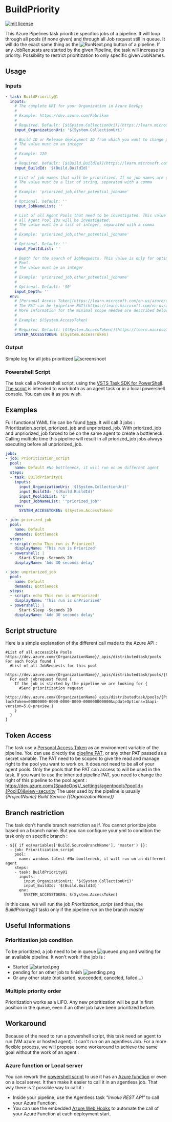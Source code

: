 # BuildPriority
[![mit license](https://img.shields.io/badge/license-MIT-green)](https://github.com/SpadeOps/buildpriority-task/blob/main/LICENSE)

This Azure Pipelines task prioritize specifics jobs of a pipeline. It will loop through all pools (if none given) and through all Job request still in queue.
It will do the exact same thing as the ![RunNext.png](https://github.com/SpadeOps/buildpriority-task/blob/main/images/RunNext.png) button of a pipeline.
If any JobRequests are started by the given Pipeline, the task will increase its priority. Possibility to restrict prioritization to only specific given JobNames.

## Usage
### Inputs
```yaml
- task: BuildPriority@1
  inputs:
    # The complete URI for your Organization in Azure DevOps
    #
    # Example: https://dev.azure.com/Fabrikam
    #
    # Required. Default: [$(System.CollectionUri)](https://learn.microsoft.com/en-us/azure/devops/pipelines/build/variables?view=azure-devops&tabs=yaml)
    input_OrganizationUri: '$(System.CollectionUri)'
    
    # Build ID or Release deployment ID from which you want to change priority.
    # The value must be an integer
    #
    # Example: 120
    #
    # Required. Default: [$(Build.BuildId)](https://learn.microsoft.com/en-us/azure/devops/pipelines/build/variables?view=azure-devops&tabs=yaml)
    input_BuildId: '$(Build.BuildId)'
    
    # List of job names that will be prioritized. If no job names are given, all jobs of the build will be priorized.
    # The value must be a list of string, separated with a comma
    #
    # Example: 'priorized_job,other_potential_jobname'
    #
    # Optional. Default: ''
    input_JobNameList: ''

    # List of all Agent Pools that need to be investigated. This value is only for optimization purpose. If no Pool IDs are given, 
    # all Agent Pool IDs will be investigated.
    # The value must be a list of integer, separated with a comma
    #
    # Example: 'priorized_job,other_potential_jobname'
    #
    # Optional. Default: ''
    input_PoolIdList: ''
    
    # Depth for the search of JobRequests. This value is only for optimization purpose. We will only look for the first {Depth} job request of the Agent 
    # Pool.
    # The value must be an integer
    #
    # Example: 'priorized_job,other_potential_jobname'
    #
    # Optional. Default: '50'
    input_Depth: ''
  env:
    # [Personal Access Token](https://learn.microsoft.com/en-us/azure/devops/organizations/accounts/use-personal-access-tokens-to-authenticate?view=azure-devops&tabs=Windows#use-a-pat) used to access to the agent pools.
    # The PAT can be [pipeline PAT](https://learn.microsoft.com/en-us/azure/devops/pipelines/build/variables?view=azure-devops&tabs=yaml#systemaccesstoken), or any other PAT given as a secret variable. 
    # More information for the minimal scope needed are described below.
    #
    # Example: $(System.AccessToken)
    #
    # Required. Default: [$(System.AccessToken)](https://learn.microsoft.com/en-us/azure/devops/pipelines/build/variables?view=azure-devops&tabs=yaml)
    SYSTEM_ACCESSTOKEN: $(System.AccessToken)
```

### Output
Simple log for all jobs prioritized
![screenshoot](https://github.com/SpadeOps/buildpriority-task/blob/main/images/screenshot01.png)

### Powershell Script
The task call a Powershell script, using the [VSTS Task SDK for PowerShell](https://github.com/microsoft/azure-pipelines-task-lib/blob/master/powershell/Docs/README.md). [The script](https://github.com/SpadeOps/buildpriority-task/blob/main/tasks/Prioritization.ps1) is intended to work both as an agent task or in a local powershell console. You can use it as you wish.

## Examples
Full functional YAML file can be found [here](https://github.com/SpadeOps/buildpriority-task/blob/main/.AzureDevOps/PrioritizationExample.yml).
It will call 3 jobs : Prioritization_script, priorized_job and unpriorized_job. With priorized_job and unpriorized_job forced to be on the same agent to create a bottleneck.
Calling multiple time this pipeline will result in all priorized_job jobs always executing before all unpriorized_job.
```yaml
jobs:
- job: Prioritization_script
  pool:
    name: Default #No bottleneck, it will run on an different agent
  steps:
  - task: BuildPriority@1
    inputs:
      input_OrganizationUri: '$(System.CollectionUri)'
      input_BuildId: '$(Build.BuildId)'
      input_PoolIdList: '1'
      input_JobNameList: '"priorized_job"'
    env:
      SYSTEM_ACCESSTOKEN: $(System.AccessToken)

- job: priorized_job
  pool:
    name: Default
    demands: Bottleneck
  steps:
  - script: echo This run is Priorized!
    displayName: 'This run is Priorized'
  - powershell: |
      Start-Sleep -Seconds 20
    displayName: 'Add 30 seconds delay'

- job: unpriorized_job
  pool:
    name: Default
    demands: Bottleneck
  steps:
  - script: echo This run is unPriorized!
    displayName: 'This run is unPriorized'
  - powershell: |
      Start-Sleep -Seconds 20
    displayName: 'Add 30 seconds delay'

```

## Script structure
Here is a simple explanation of the different call made to the Azure API :
```
#List of all accessible Pools
https://dev.azure.com/{OrganizationName}/_apis/distributedtask/pools
For each Pools found {
  #List of all JobRequests for this pool
  https://dev.azure.com/{OrganizationName}/_apis/distributedtask/pools/{PoolID}/jobrequests
  For each jobrequest found {
    If the job is started by the pipeline we are looking for {
      #Send prioritization request
      https://dev.azure.com/{OrganizationName}_apis/distributedtask/pools/{PoolID}/jobrequests/{JobRequest}?lockToken=00000000-0000-0000-0000-000000000000&updateOptions=1&api-version=5.0-preview.1
    }
  }
}
```

## Token Access
The task use a [Personal Access Token](https://learn.microsoft.com/en-us/azure/devops/organizations/accounts/use-personal-access-tokens-to-authenticate?view=azure-devops&tabs=Windows#use-a-pat) as an environment variable of the pipeline. You can use directly the [pipeline PAT](https://learn.microsoft.com/en-us/azure/devops/pipelines/build/variables?view=azure-devops&tabs=yaml#systemaccesstoken), or any other PAT passed as a secret variable.
The PAT need to be scoped to give the read and manage right to the pool you want to work on. It does not need to be all of your agent pools. Only the pools that the PAT can access to will be used in the task.
If you want to use the inherited pipeline PAT, you need to change the right of this pipeline to the pool agent :
https://dev.azure.com/{SpadeOps}/_settings/agentpools?poolId={PoolID}&view=security 
The user used by the pipeline is usually _{ProjectName} Build Service ({OrganizationName})_ 

## Branch restriction
The task don't handle branch restriction as if. You cannot prioritize jobs based on a branch name.
But you can configure your yml to condition the task only on specific branch :
```
- ${{ if eq(variables['Build.SourceBranchName'], 'master') }}:
  - job: Prioritization_script
    pool:
      name: windows-latest #No bootleneck, it will run on an different agent
    steps:
    - task: BuildPriority@1
      inputs:
        input_OrganizationUri: '$(System.CollectionUri)'
        input_BuildId: '$(Build.BuildId)'
      env:
        SYSTEM_ACCESSTOKEN: $(System.AccessToken)
```
In this case, we will run the job _Prioritization_script_ (and thus, the _BuildPriority@1_ task) only if the pipeline run on the branch _master_

## Useful Informations

### Prioritization job condition
To be prioritized, a job need to be in queue ![queued.png](https://github.com/SpadeOps/buildpriority-task/blob/main/images/queued.png) and waiting for an available pipeline. 
It won't work if the job is :
- Started ![started.png](https://github.com/SpadeOps/buildpriority-task/blob/main/images/started.png) 
- pending for an other job to finish ![pending.png](https://github.com/SpadeOps/buildpriority-task/blob/main/images/pending.png) 
- Or any other state (not sarted, succeeded, canceled, failed...)

### Multiple priority order
Prioritization works as a LIFO. Any new prioritization will be put in first position in the queue, even if an other job have been prioritized before.  

## Workaround
Because of the need to run a powershell script, this task need an agent to run (VM azure or hosted agent). It can't run on an agentless Job. 
For a more flexible process, we will propose some workaround to achieve the same goal without the work of an agent :

### Azure function or Local server
You can rework the [powershell script](https://github.com/SpadeOps/buildpriority-task/blob/main/tasks/Prioritization.ps1) to use it has an [Azure function](https://learn.microsoft.com/en-us/azure/azure-functions/functions-reference?tabs=blob&pivots=programming-language-powershell) or even on a local server. It then make it easier to call it in an agentless job.
That way there is 2 possible way to call it : 
 - Inside your pipeline, use the Agentless task <i>"Invoke REST API"</i> to call your Azure Function.
 - You can use the embedded [Azure Web Hooks](https://learn.microsoft.com/en-us/azure/devops/service-hooks/services/webhooks?view=azure-devops) to automate the call of your Azure Function at each deployment start.
